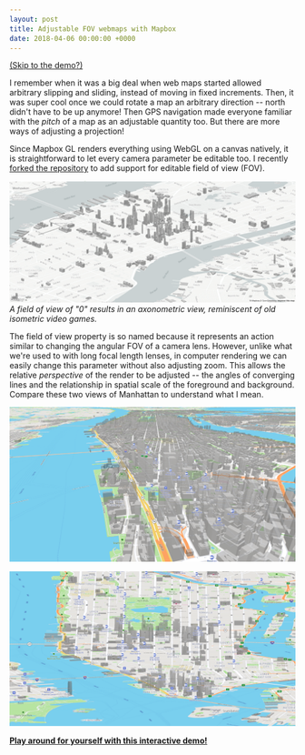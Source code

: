 ```yaml
---
layout: post
title: Adjustable FOV webmaps with Mapbox
date: 2018-04-06 00:00:00 +0000
---
```

[(Skip to the demo?)](http://subject.space/projects-static/mapbox-fov/)

I remember when it was a big deal when web maps started allowed arbitrary slipping and sliding, instead of moving in fixed increments. Then, it was super cool once we could rotate a map an arbitrary direction -- north didn't have to be up anymore! Then GPS navigation made everyone familiar with the _pitch_ of a map as an adjustable quantity too. But there are more ways of adjusting a projection!

Since Mapbox GL renders everything using WebGL on a canvas natively, it is straightforward to let every camera parameter be editable too. I recently [forked the repository](github.com/loganwilliams/mapbox-gl-js) to add support for editable field of view (FOV).

![](</uploads/2018/04/06/Screen Shot 2018-04-05 at 5.41.43 PM.png>)
_A field of view of "0" results in an axonometric view, reminiscent of old isometric video games._

The field of view property is so named because it represents an action similar to changing the angular FOV of a camera lens. However, unlike what we're used to with long focal length lenses, in computer rendering we can easily change this parameter without also adjusting zoom. This allows the relative _perspective_ of the render to be adjusted -- the angles of converging lines and the relationship in spatial scale of the foreground and background. Compare these two views of Manhattan to understand what I mean.

![](</uploads/2018/04/06/Screen Shot 2018-04-06 at 11.36.29 AM.png>)

![](</uploads/2018/04/06/Screen Shot 2018-04-06 at 11.30.29 AM.png>)

[**Play around for yourself with this interactive demo!**](http://subject.space/projects-static/mapbox-fov/)